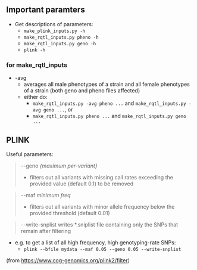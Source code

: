 ## Important paramters
* Get descriptions of parameters:
	* `make_plink_inputs.py -h`
	* `make_rqtl_inputs.py pheno -h`
	* `make_rqtl_inputs.py geno -h`
	* `plink -h`
### for make_rqtl_inputs
* -avg
	* averages all male phenotypes of a strain and all female phenotypes of a strain (both geno and pheno files affected)
	* either do:
		* `make_rqtl_inputs.py -avg pheno ...` and `make_rqtl_inputs.py -avg geno ...`, or
		* `make_rqtl_inputs.py pheno ...` and `make_rqtl_inputs.py geno ...`
			


## PLINK 
Useful parameters:
> --geno *{maximum per-variant}*
>* filters out all variants with missing call rates exceeding the provided value (default 0.1) to be removed

> --maf *minimum freq*
>* filters out all variants with minor allele frequency below the provided threshold (default 0.01)

> --write-snplist
> writes *.sniplist file containing only the SNPs that remain after filtering
* e.g. to get a list of all high frequency, high genotyping-rate SNPs:
	* `plink --bfile mydata --maf 0.05 --geno 0.05 --write-snplist`

(from https://www.cog-genomics.org/plink2/filter)
